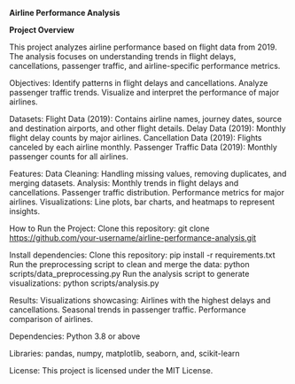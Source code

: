**Airline Performance Analysis**

**Project Overview**

This project analyzes airline performance based on flight data from 2019. The analysis focuses on understanding trends in flight delays, cancellations, passenger traffic, and airline-specific performance metrics.


Objectives: 
  Identify patterns in flight delays and cancellations.
  Analyze passenger traffic trends.
  Visualize and interpret the performance of major airlines.


Datasets:
Flight Data (2019):
  Contains airline names, journey dates, source and destination airports, and other flight details.
Delay Data (2019):
  Monthly flight delay counts by major airlines.
Cancellation Data (2019):
  Flights canceled by each airline monthly.
Passenger Traffic Data (2019):
  Monthly passenger counts for all airlines.


Features: 
Data Cleaning: Handling missing values, removing duplicates, and merging datasets.
Analysis:
  Monthly trends in flight delays and cancellations.
  Passenger traffic distribution.
  Performance metrics for major airlines.
Visualizations: Line plots, bar charts, and heatmaps to represent insights.


How to Run the Project:
Clone this repository:
  git clone https://github.com/your-username/airline-performance-analysis.git


Install dependencies:
  Clone this repository:
    pip install -r requirements.txt
  Run the preprocessing script to clean and merge the data:
    python scripts/data_preprocessing.py
  Run the analysis script to generate visualizations:
    python scripts/analysis.py

Results:
Visualizations showcasing:
  Airlines with the highest delays and cancellations.
  Seasonal trends in passenger traffic.
  Performance comparison of airlines.

Dependencies:
Python 3.8 or above

Libraries:
pandas,
numpy,
matplotlib,
seaborn, and,
scikit-learn

License:
This project is licensed under the MIT License.
